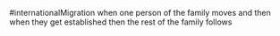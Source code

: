 #internationalMigration 
when one person of the family moves and then when they get established then the rest of the family follows 

